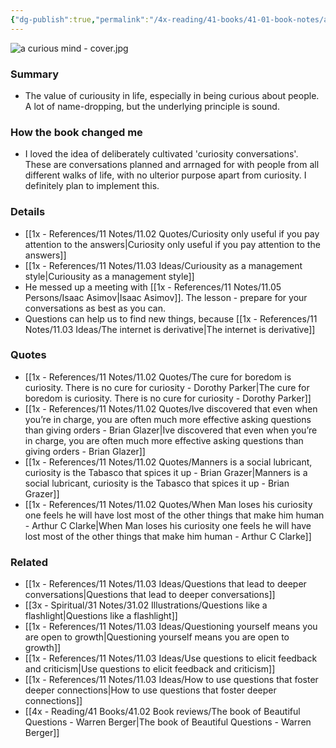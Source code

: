 ```yaml
---
{"dg-publish":true,"permalink":"/4x-reading/41-books/41-01-book-notes/a-curious-mind-the-secret-to-a-bigger-life-brian-grazer/","title":"A Curious Mind: The Secret to a Bigger Life","dgShowBacklinks":false}
---
```


![a curious mind - cover.jpg](/img/user/4x%20-%20Reading/41%20Books/41.01%20Book%20Notes/a%20curious%20mind%20-%20cover.jpg)
### Summary
- The value of curiousity in life, especially in being curious about people. A lot of name-dropping, but the underlying principle is sound.

### How the book changed me
- I loved the idea of deliberately cultivated 'curiosity conversations'. These are conversations planned and arrnaged for with people from all different walks of life, with no ulterior purpose apart from curiosity. I definitely plan to implement this.

### Details
- [[1x - References/11 Notes/11.02 Quotes/Curiosity only useful if you pay attention to the answers\|Curiosity only useful if you pay attention to the answers]]
- [[1x - References/11 Notes/11.03 Ideas/Curiousity as a management style\|Curiousity as a management style]]
- He messed up a meeting with [[1x - References/11 Notes/11.05 Persons/Isaac Asimov\|Isaac Asimov]]. The lesson - prepare for your conversations as best as you can.
- Questions can help us to find new things, because [[1x - References/11 Notes/11.03 Ideas/The internet is derivative\|The internet is derivative]]

### Quotes
- [[1x - References/11 Notes/11.02 Quotes/The cure for boredom is curiosity. There is no cure for curiosity - Dorothy Parker\|The cure for boredom is curiosity. There is no cure for curiosity - Dorothy Parker]]
- [[1x - References/11 Notes/11.02 Quotes/Ive discovered that even when you’re in charge, you are often much more effective asking questions than giving orders - Brian Glazer\|Ive discovered that even when you’re in charge, you are often much more effective asking questions than giving orders - Brian Glazer]]
- [[1x - References/11 Notes/11.02 Quotes/Manners is a social lubricant, curiosity is the Tabasco that spices it up - Brian Grazer\|Manners is a social lubricant, curiosity is the Tabasco that spices it up - Brian Grazer]]
- [[1x - References/11 Notes/11.02 Quotes/When Man loses his curiosity one feels he will have lost most of the other things that make him human - Arthur C Clarke\|When Man loses his curiosity one feels he will have lost most of the other things that make him human - Arthur C Clarke]]

### Related
- [[1x - References/11 Notes/11.03 Ideas/Questions that lead to deeper conversations\|Questions that lead to deeper conversations]]
- [[3x - Spiritual/31 Notes/31.02 Illustrations/Questions like a flashlight\|Questions like a flashlight]]
- [[1x - References/11 Notes/11.03 Ideas/Questioning yourself means you are open to growth\|Questioning yourself means you are open to growth]]
- [[1x - References/11 Notes/11.03 Ideas/Use questions to elicit feedback and criticism\|Use questions to elicit feedback and criticism]]
- [[1x - References/11 Notes/11.03 Ideas/How to use questions that foster deeper connections\|How to use questions that foster deeper connections]]
- [[4x - Reading/41 Books/41.02 Book reviews/The book of Beautiful Questions - Warren Berger\|The book of Beautiful Questions - Warren Berger]]

